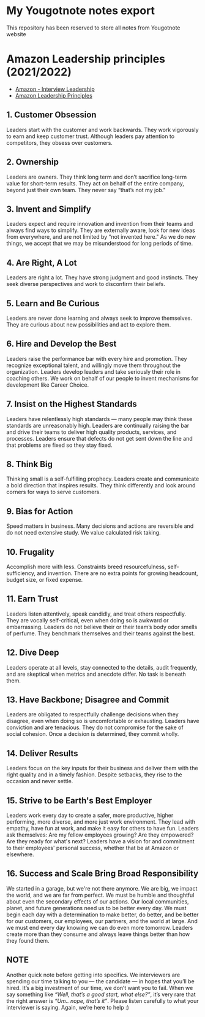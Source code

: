 # My Yougotnote notes export

This repository has been reserved to store all notes from Yougotnote website

# Amazon Leadership principles (2021/2022)

- [Amazon - Interview Leadership](https://www.linkedin.com/pulse/how-interview-amazon-leadership-david-anderson/?trk=v-feed&lipi=urn:li:page:d_flagship3_feed;XHZCAzRtSQKgOZcrT5WRLQ%3D%3D)
- [Amazon Leadership Principles](https://www.amazon.jobs/en/principles)

## 1. Customer Obsession
Leaders start with the customer and work backwards. They work vigorously to earn and keep customer trust. Although leaders pay attention to competitors, they obsess over customers.

## 2. Ownership
Leaders are owners. They think long term and don’t sacrifice long-term value for short-term results. They act on behalf of the entire company, beyond just their own team. They never say “that’s not my job."

## 3. Invent and Simplify
Leaders expect and require innovation and invention from their teams and always find ways to simplify. They are externally aware, look for new ideas from everywhere, and are not limited by “not invented here." As we do new things, we accept that we may be misunderstood for long periods of time.

## 4. Are Right, A Lot
Leaders are right a lot. They have strong judgment and good instincts. They seek diverse perspectives and work to disconfirm their beliefs.

## 5. Learn and Be Curious
Leaders are never done learning and always seek to improve themselves. They are curious about new possibilities and act to explore them.

## 6. Hire and Develop the Best
Leaders raise the performance bar with every hire and promotion. They recognize exceptional talent, and willingly move them throughout the organization. Leaders develop leaders and take seriously their role in coaching others. We work on behalf of our people to invent mechanisms for development like Career Choice.

## 7. Insist on the Highest Standards
Leaders have relentlessly high standards — many people may think these standards are unreasonably high. Leaders are continually raising the bar and drive their teams to deliver high quality products, services, and processes. Leaders ensure that defects do not get sent down the line and that problems are fixed so they stay fixed.

## 8. Think Big
Thinking small is a self-fulfilling prophecy. Leaders create and communicate a bold direction that inspires results. They think differently and look around corners for ways to serve customers.

## 9. Bias for Action
Speed matters in business. Many decisions and actions are reversible and do not need extensive study. We value calculated risk taking. 

## 10. Frugality
Accomplish more with less. Constraints breed resourcefulness, self-sufficiency, and invention. There are no extra points for growing headcount, budget size, or fixed expense.

## 11. Earn Trust
Leaders listen attentively, speak candidly, and treat others respectfully. They are vocally self-critical, even when doing so is awkward or embarrassing. Leaders do not believe their or their team’s body odor smells of perfume. They benchmark themselves and their teams against the best.

## 12. Dive Deep
Leaders operate at all levels, stay connected to the details, audit frequently, and are skeptical when metrics and anecdote differ. No task is beneath them.

## 13. Have Backbone; Disagree and Commit
Leaders are obligated to respectfully challenge decisions when they disagree, even when doing so is uncomfortable or exhausting. Leaders have conviction and are tenacious. They do not compromise for the sake of social cohesion. Once a decision is determined, they commit wholly.

## 14. Deliver Results
Leaders focus on the key inputs for their business and deliver them with the right quality and in a timely fashion. Despite setbacks, they rise to the occasion and never settle.

## 15. Strive to be Earth's Best Employer
Leaders work every day to create a safer, more productive, higher performing, more diverse, and more just work environment. They lead with empathy, have fun at work, and make it easy for others to have fun. Leaders ask themselves: Are my fellow employees growing? Are they empowered? Are they ready for what's next? Leaders have a vision for and commitment to their employees' personal success, whether that be at Amazon or elsewhere.

## 16. Success and Scale Bring Broad Responsibility
We started in a garage, but we're not there anymore. We are big, we impact the world, and we are far from perfect. We must be humble and thoughtful about even the secondary effects of our actions. Our local communities, planet, and future generations need us to be better every day. We must begin each day with a determination to make better, do better, and be better for our customers, our employees, our partners, and the world at large. And we must end every day knowing we can do even more tomorrow. Leaders create more than they consume and always leave things better than how they found them.

## NOTE

Another quick note before getting into specifics. We interviewers are spending our time talking to you — the candidate — in hopes that you’ll be hired. It’s a big investment of our time, we don’t want you to fail. When we say something like _“Well, that’s a good start, what else?”_, it’s very rare that the right answer is _“Um.. nope, that’s it”_. Please listen carefully to what your interviewer is saying. Again, we’re here to help :)